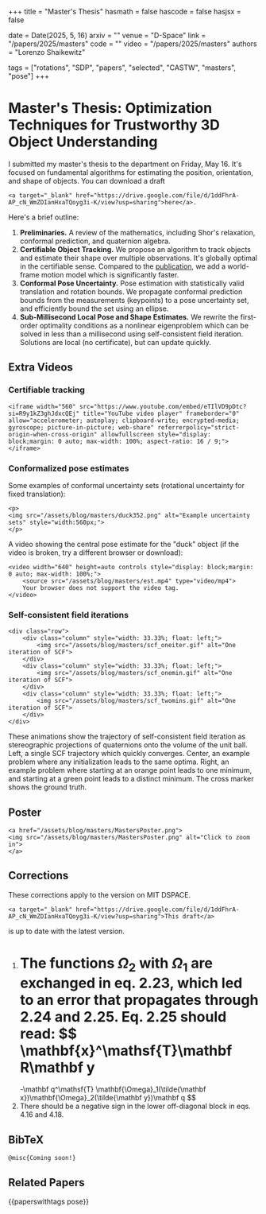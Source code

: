 +++
title = "Master's Thesis"
hasmath = false
hascode = false
hasjsx = false

date = Date(2025, 5, 16)
arxiv = ""
venue = "D-Space"
link = "/papers/2025/masters"
code = ""
video = "/papers/2025/masters"
authors = "Lorenzo Shaikewitz"

tags = ["rotations", "SDP", "papers", "selected", "CASTW", "masters", "pose"]
+++

# Master's Thesis: Optimization Techniques for Trustworthy 3D Object Understanding

I submitted my master's thesis to the department on Friday, May 16. It's focused on fundamental algorithms for estimating the position, orientation, and shape of objects. You can download a draft 
~~~
<a target="_blank" href="https://drive.google.com/file/d/1ddFhrA-AP_cN_WmZDIanHxaTQoyg3i-K/view?usp=sharing">here</a>.
~~~
Here's a brief outline:

1. **Preliminaries.** A review of the mathematics, including Shor's relaxation, conformal prediction, and quaternion algebra.
1. **Certifiable Object Tracking.** We propose an algorithm to track objects and estimate their shape over multiple observations. It's globally optimal in the certifiable sense. Compared to the [publication](https://ieeexplore.ieee.org/document/10756720), we add a world-frame motion model which is significantly faster.
1. **Conformal Pose Uncertainty.** Pose estimation with statistically valid translation and rotation bounds. We propagate conformal prediction bounds from the measurements (keypoints) to a pose uncertainty set, and efficiently bound the set using an ellipse.
1. **Sub-Millisecond Local Pose and Shape Estimates.** We rewrite the first-order optimality conditions as a nonlinear eigenproblem which can be solved in less than a millisecond using self-consistent field iteration. Solutions are local (no certificate), but can update quickly.

## Extra Videos
### Certifiable tracking

~~~
<iframe width="560" src="https://www.youtube.com/embed/eTIlVD9pDtc?si=R9y1kZ3ghJdxcQEj" title="YouTube video player" frameborder="0" allow="accelerometer; autoplay; clipboard-write; encrypted-media; gyroscope; picture-in-picture; web-share" referrerpolicy="strict-origin-when-cross-origin" allowfullscreen style="display: block;margin: 0 auto; max-width: 100%; aspect-ratio: 16 / 9;"></iframe>
~~~

### Conformalized pose estimates
Some examples of conformal uncertainty sets (rotational uncertainty for fixed translation):

~~~
<p>
<img src="/assets/blog/masters/duck352.png" alt="Example uncertainty sets" style="width:560px;">
</p>
~~~

A video showing the central pose estimate for the "duck" object (if the video is broken, try a different browser or download):

~~~
<video width="640" height=auto controls style="display: block;margin: 0 auto; max-width: 100%;">
    <source src="/assets/blog/masters/est.mp4" type="video/mp4">
    Your browser does not support the video tag.
</video>
~~~

### Self-consistent field iterations
~~~
<div class="row">
    <div class="column" style="width: 33.33%; float: left;">
        <img src="/assets/blog/masters/scf_oneiter.gif" alt="One iteration of SCF">
    </div>
    <div class="column" style="width: 33.33%; float: left;">
        <img src="/assets/blog/masters/scf_onemin.gif" alt="One iteration of SCF">
    </div>
    <div class="column" style="width: 33.33%; float: left;">
        <img src="/assets/blog/masters/scf_twomins.gif" alt="One iteration of SCF">
    </div>
</div> 
~~~
These animations show the trajectory of self-consistent field iteration as stereographic projections of quaternions onto the volume of the unit ball. Left, a single SCF trajectory which quickly converges. Center, an example problem where any initialization leads to the same optima. Right, an example problem where starting at an orange point leads to one minimum, and starting at a green point leads to a distinct minimum. The cross marker shows the ground truth.

## Poster
~~~
<a href="/assets/blog/masters/MastersPoster.png">
<img src="/assets/blog/masters/MastersPoster.png" alt="Click to zoom in">
</a>
~~~

## Corrections
These corrections apply to the version on MIT DSPACE. 
~~~
<a target="_blank" href="https://drive.google.com/file/d/1ddFhrA-AP_cN_WmZDIanHxaTQoyg3i-K/view?usp=sharing">This draft</a>
~~~
is up to date with the latest version.

1. The functions $\Omega_2$ with $\Omega_1$ are exchanged in eq. 2.23, which led to an error that propagates through 2.24 and 2.25. Eq. 2.25 should read:
$$
\mathbf{x}^\mathsf{T}\mathbf R\mathbf y
    = 
    -\mathbf q^\mathsf{T} \mathbf{\Omega}_1(\tilde{\mathbf x})\mathbf{\Omega}_2(\tilde{\mathbf y})\mathbf q
$$
2. There should be a negative sign in the lower off-diagonal block in eqs. 4.16 and 4.18.

## BibTeX
```plaintext
@misc{Coming soon!}
```

## Related Papers
{{paperswithtags pose}}
